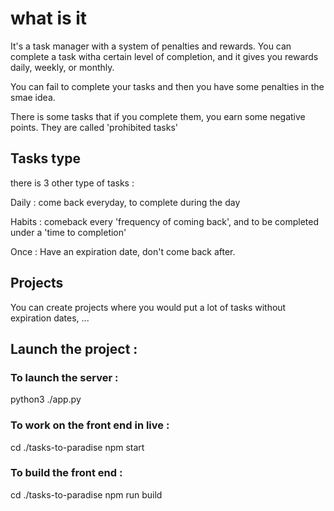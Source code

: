 # what is it

It's a task manager with a system of penalties and rewards. You can complete a task witha  certain level of completion, and it gives you rewards daily, weekly, or monthly.

You can fail to complete your tasks and then you have some penalties in the smae idea.

There is some tasks that if you complete them, you earn some negative points. They are called 'prohibited tasks'

## Tasks type 
there is 3 other type of tasks : 

Daily : come back everyday, to complete during the day

Habits : comeback every 'frequency of coming back', and to be completed under a 'time to completion'

Once : Have an expiration date, don't come back after.

## Projects 
 
 You can create projects where you would put a lot of tasks without expiration dates, ...


## Launch the project :

### To launch the server : 
python3 ./app.py

### To work on the front end in live :


cd ./tasks-to-paradise
npm start

### To build the front end :

cd ./tasks-to-paradise
npm run build

